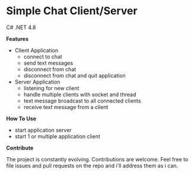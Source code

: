 # Simple Chat Client/Server #
C# .NET 4.8

 **Features**
  - Client Application
    - connect to chat
    - send text messages
    - disconnect from chat
    - disconnect from chat and quit application
  - Server Application
    - listening for new client
    - handle multiple clients with socket and thread
    - text message broadcast to all connected clients
    - receive text message from a client
  
 **How To Use**
  - start application server
  - start  1 or multiple application client
  
 **Contribute**

The project is constantly evolving. Contributions are welcome. Feel free to file issues and pull requests on the repo and i'll address them as i can. 
